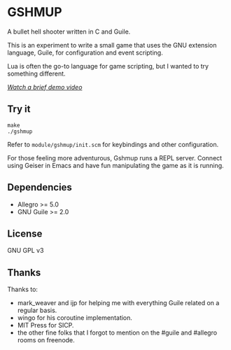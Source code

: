 GSHMUP
======

A bullet hell shooter written in C and Guile.

This is an experiment to write a small game that uses the GNU
extension language, Guile, for configuration and event scripting.

Lua is often the go-to language for game scripting, but I wanted to
try something different.

[*Watch a brief demo video*](http://www.youtube.com/watch?v=ZhjeW8qVkL0)

Try it
------
```
make
./gshmup
```

Refer to `module/gshmup/init.scm` for keybindings and other configuration.

For those feeling more adventurous, Gshmup runs a REPL server. Connect
using Geiser in Emacs and have fun manipulating the game as it is
running.

Dependencies
------------

* Allegro >= 5.0
* GNU Guile >= 2.0

License
-------

GNU GPL v3

Thanks
------
Thanks to:
* mark_weaver and ijp for helping me with everything Guile
  related on a regular basis.
* wingo for his coroutine implementation.
* MIT Press for SICP.
* the other fine folks that I forgot to mention on the #guile and
  #allegro rooms on freenode.